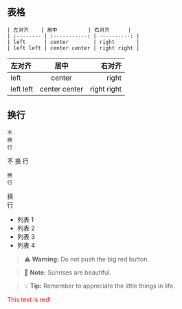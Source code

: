 
## 表格

```
| 左对齐    | 居中          | 右对齐      |
| :-------- | :-----------: | ----------: |
| left      | center        | right       |
| left left | center center | right right |
```

| 左对齐    | 居中          | 右对齐      |
| :-------- | :-----------: | ----------: |
| left      | center        | right       |
| left left | center center | right right |

## 换行

```
不
换
行
```

不
换
行

```
换  
行
```
换  
行

- 列表 1
- 列表 2
- 列表 3
- 列表 4


> :warning: **Warning:** Do not push the big red button.

> :memo: **Note:** Sunrises are beautiful.

> :bulb: **Tip:** Remember to appreciate the little things in life.

<font color="red">This text is red!</font>
